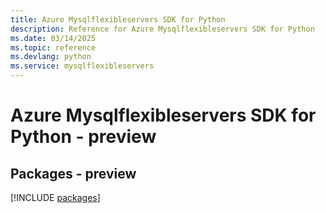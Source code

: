 ```yaml
---
title: Azure Mysqlflexibleservers SDK for Python
description: Reference for Azure Mysqlflexibleservers SDK for Python
ms.date: 03/14/2025
ms.topic: reference
ms.devlang: python
ms.service: mysqlflexibleservers
---
```

# Azure Mysqlflexibleservers SDK for Python - preview
## Packages - preview
[!INCLUDE [packages](mysqlflexibleservers-index.md)]